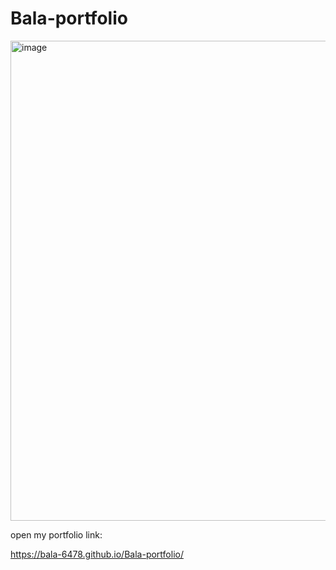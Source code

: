 # Bala-portfolio

<img width="1366" height="768" alt="image" src="https://github.com/user-attachments/assets/90e3d07d-4c09-414c-a47f-93f6fd59534a" />

open my portfolio link: 

https://bala-6478.github.io/Bala-portfolio/
